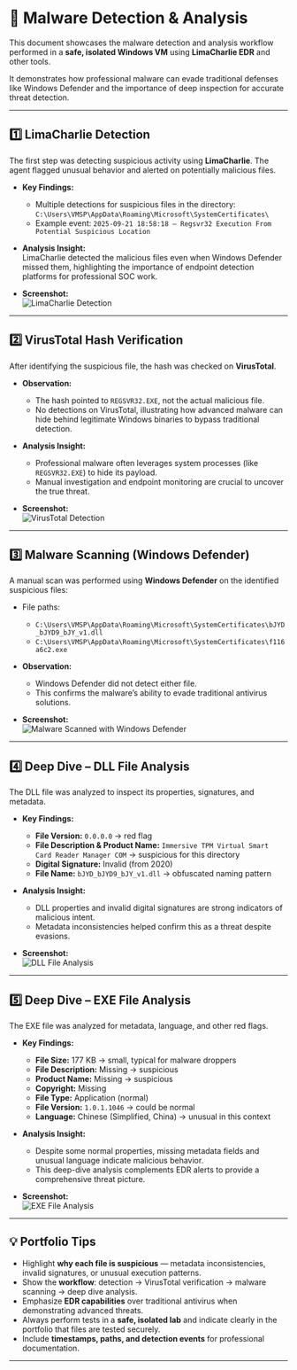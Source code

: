 # 🦠 Malware Detection & Analysis

This document showcases the malware detection and analysis workflow performed in a **safe, isolated Windows VM** using **LimaCharlie EDR** and other tools.  

It demonstrates how professional malware can evade traditional defenses like Windows Defender and the importance of deep inspection for accurate threat detection.

---

## 1️⃣ LimaCharlie Detection

The first step was detecting suspicious activity using **LimaCharlie**. The agent flagged unusual behavior and alerted on potentially malicious files.

- **Key Findings:**  
  - Multiple detections for suspicious files in the directory:  
    `C:\Users\VMSP\AppData\Roaming\Microsoft\SystemCertificates\`  
  - Example event: `2025-09-21 18:58:18 – Regsvr32 Execution From Potential Suspicious Location`  

- **Analysis Insight:**  
  LimaCharlie detected the malicious files even when Windows Defender missed them, highlighting the importance of endpoint detection platforms for professional SOC work.

- **Screenshot:**  
![LimaCharlie Detection](../04-Screenshots/LimaCharlie/Alerts/Malware/01-LimaCharlie_Detection.png)

---

## 2️⃣ VirusTotal Hash Verification

After identifying the suspicious file, the hash was checked on **VirusTotal**.

- **Observation:**  
  - The hash pointed to `REGSVR32.EXE`, not the actual malicious file.  
  - No detections on VirusTotal, illustrating how advanced malware can hide behind legitimate Windows binaries to bypass traditional detection.

- **Analysis Insight:**  
  - Professional malware often leverages system processes (like `REGSVR32.EXE`) to hide its payload.  
  - Manual investigation and endpoint monitoring are crucial to uncover the true threat.

- **Screenshot:**  
![VirusTotal Detection](../04-Screenshots/LimaCharlie/Alerts/Malware/02-VirusTotal_Detection.png)

---

## 3️⃣ Malware Scanning (Windows Defender)

A manual scan was performed using **Windows Defender** on the identified suspicious files:

- File paths:  
  - `C:\Users\VMSP\AppData\Roaming\Microsoft\SystemCertificates\bJYD_bJYD9_bJY_v1.dll`  
  - `C:\Users\VMSP\AppData\Roaming\Microsoft\SystemCertificates\f116a6c2.exe`  

- **Observation:**  
  - Windows Defender did not detect either file.  
  - This confirms the malware’s ability to evade traditional antivirus solutions.

- **Screenshot:**  
![Malware Scanned with Windows Defender](../04-Screenshots/LimaCharlie/Alerts/Malware/03-Malware_Scanned_WinDefender.png)

---

## 4️⃣ Deep Dive – DLL File Analysis

The DLL file was analyzed to inspect its properties, signatures, and metadata.

- **Key Findings:**  
  - **File Version:** `0.0.0.0` → red flag  
  - **File Description & Product Name:** `Immersive TPM Virtual Smart Card Reader Manager COM` → suspicious for this directory  
  - **Digital Signature:** Invalid (from 2020)  
  - **File Name:** `bJYD_bJYD9_bJY_v1.dll` → obfuscated naming pattern  

- **Analysis Insight:**  
  - DLL properties and invalid digital signatures are strong indicators of malicious intent.  
  - Metadata inconsistencies helped confirm this as a threat despite evasions.

- **Screenshot:**  
![DLL File Analysis](../04-Screenshots/LimaCharlie/Alerts/Malware/04-DLL_File_Analysis.png)

---

## 5️⃣ Deep Dive – EXE File Analysis

The EXE file was analyzed for metadata, language, and other red flags.

- **Key Findings:**  
  - **File Size:** 177 KB → small, typical for malware droppers 
  - **File Description:** Missing → suspicious  
  - **Product Name:** Missing → suspicious  
  - **Copyright:** Missing  
  - **File Type:** Application (normal)  
  - **File Version:** `1.0.1.1046` → could be normal
  - **Language:** Chinese (Simplified, China) → unusual in this context  

- **Analysis Insight:**  
  - Despite some normal properties, missing metadata fields and unusual language indicate malicious behavior.  
  - This deep-dive analysis complements EDR alerts to provide a comprehensive threat picture.

- **Screenshot:**  
![EXE File Analysis](../04-Screenshots/LimaCharlie/Alerts/Malware/05-Exe_File_Analysis.png)

---

## 💡 Portfolio Tips

- Highlight **why each file is suspicious** — metadata inconsistencies, invalid signatures, or unusual execution patterns.  
- Show the **workflow**: detection → VirusTotal verification → malware scanning → deep dive analysis.  
- Emphasize **EDR capabilities** over traditional antivirus when demonstrating advanced threats.  
- Always perform tests in a **safe, isolated lab** and indicate clearly in the portfolio that files are tested securely.  
- Include **timestamps, paths, and detection events** for professional documentation.

---
